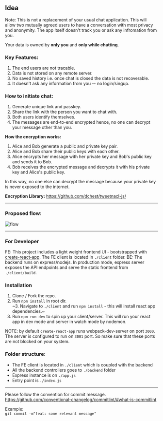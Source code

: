 ## Idea

Note: This is not a replacement of your usual chat application. This will allow two mutually agreed users to have a conversation with most privacy and anonymity. The app itself doesn't track you or ask any infromation from you.

Your data is owned by **only you** and **only while chatting**.

### Key Features:
1. The end users are not tracable.
2. Data is not stored on any remote server.
3. No saved history i.e. once chat is closed the data is not recoverable.
4. It doesn't ask any information from you -- no login/singup.


### How to initiate chat:  
1. Generate unique link and passkey.
2. Share the link with the person you want to chat with.  
3. Both users identify themselves.
4. The mesaages are end-to-end encrypted hence, no one can decrypt your message other than you.

**How the encryption works:**
1. Alice and Bob generate a public and private key pair.
2. Alice and Bob share their public keys with each other.
3. Alice encrypts her message with her private key and Bob's public key and sends it to Bob.
4. Bob receives the encrypted message and decrypts it with his private key and Alice's public key.

In this way, no one else can decrypt the message because your private key is never exposed to the internet.


**Encryption Library:** https://github.com/dchest/tweetnacl-js/

---

### Proposed flow:
![flow](https://i.imgur.com/2GrBQMz.jpg)

---

### For Developer  
FE: This project includes a light weight frontend UI - bootstrapped with [create-react-app](https://reactjs.org/docs/create-a-new-react-app.html). The FE client is located in `./client` folder.
BE: The backend runs on express/nodejs. In production mode, express server exposes the API endpoints and serve the static frontend from `./client/build`.

### Installation
1. Clone / Fork the repo.
2. Run `npm install` in root dir.  
~3. Navigate to `./client` and run `npm install` - this will install react app dependencies.~
4. Run `npm run dev` to spin up your client/server. This will run your react app in dev mode and server in watch mode by nodemon.

NOTE: by default `create-react-app` runs webpack-dev-server on port `3000`. The server is configured to run on `3001` port. So make sure that these ports are not blocked on your system.

### Folder structure:
- The FE client is located in `./client` which is coupled with the backend
- All the backend controllers goes to `./backend` folder
- Express instance is on `./app.js`
- Entry point is `./index.js`

---
Please follow the convention for commit message.  
https://github.com/conventional-changelog/commitlint/#what-is-commitlint

Example:  
`git commit -m"feat: some relevant message"`
